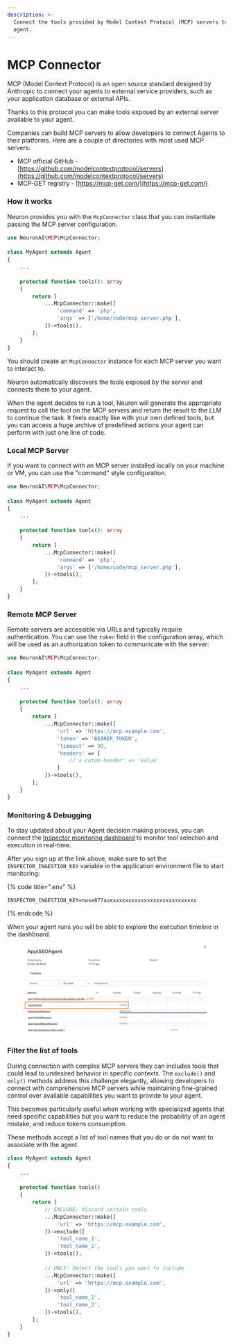 ```yaml
---
description: >-
  Connect the tools provided by Model Context Protocol (MCP) servers to your
  agent.
---
```


# MCP Connector

MCP (Model Context Protocol) is an open source standard designed by Anthropic to connect your agents to external service providers, such as your application database or external APIs.

Thanks to this protocol you can make tools exposed by an external server available to your agent.

Companies can build MCP servers to allow developers to connect Agents to their platforms. Here are a couple of directories with most used MCP servers:

* MCP official GitHub - [https://github.com/modelcontextprotocol/servers](https://github.com/modelcontextprotocol/servers)
* MCP-GET registry - [https://mcp-get.com/](https://mcp-get.com/)

### How it works

Neuron provides you with the `McpConnector` class that you can instantiate passing the MCP server configuration.

```php
use NeuronAI\MCP\McpConnector;

class MyAgent extends Agent 
{
    ...
    
    protected function tools(): array
    {
        return [
            ...McpConnector::make([
                'command' => 'php',
                'args' => ['/home/code/mcp_server.php'],
            ])->tools(),
        ];
    }
}
```

You should create an `McpConnector` instance for each MCP server you want to interact to.&#x20;

Neuron automatically discovers the tools exposed by the server and connects them to your agent.

When the agent decides to run a tool, Neuron will generate the appropriate request to call the tool on the MCP servers and return the result to the LLM to continue the task.  It feels exactly like with your own defined tools, but you can access a huge archive of predefined actions your agent can perform with just one line of code.

### Local MCP Server

If you want to connect with an MCP server installed locally on your machine or VM, you can use the "command" style configuration.

```php
use NeuronAI\MCP\McpConnector;

class MyAgent extends Agent 
{
    ...
    
    protected function tools(): array
    {
        return [
            ...McpConnector::make([
                'command' => 'php',
                'args' => ['/home/code/mcp_server.php'],
            ])->tools(),
        ];
    }
}
```

### Remote MCP Server

Remote servers are accessible via URLs and typically require authentication. You can use the `token` field in the configuration array, which will be used as an authorization token to communicate with the server:

```php
use NeuronAI\MCP\McpConnector;

class MyAgent extends Agent 
{
    ...
    
    protected function tools(): array
    {
        return [
            ...McpConnector::make([
                'url' => 'https://mcp.example.com',
                'token' => 'BEARER_TOKEN',
                'timeout' => 30,
                'headers' => [
                    //'x-cutom-header' => 'value'
                ]
            ])->tools(),
        ];
    }
}
```

### Monitoring & Debugging

To stay updated about your Agent decision making process, you can connect the [Inspector monitoring dashboard](https://inspector.dev/) to monitor tool selection and execution in real-time.

After you sign up at the link above, make sure to set the `INSPECTOR_INGESTION_KEY` variable in the application environment file to start monitoring:

{% code title=".env" %}
```
INSPECTOR_INGESTION_KEY=nwse877auxxxxxxxxxxxxxxxxxxxxxxxxxxxx
```
{% endcode %}

When your agent runs you will be able to explore the execution timeline in the dashboard.

<figure><img src="../.gitbook/assets/mcp-tool-call.png" alt=""><figcaption></figcaption></figure>

### Filter the list of tools

During connection with complex MCP servers they can includes tools that could lead to undesired behavior in specific contexts. The `exclude()` and `only()` methods address this challenge elegantly, allowing developers to connect with comprehensive MCP servers while maintaining fine-grained control over available capabilities you want to provide to your agent.&#x20;

This becomes particularly useful when working with specialized agents that need specific capabilities but you want to reduce the probability of an agent mistake, and reduce tokens consumption.

These methods accept a list of tool names that you do or do not want to associate with the agent.

```php
class MyAgent extends Agent 
{
    ...
    
    protected function tools()
    {
        return [
            // EXCLUDE: discard certain tools
            ...McpConnector::make([
                'url' => 'https://mcp.example.com',
            ])->exclude([
                'tool_name_1',
                'tool_name_2',
            ])->tools(),
            
            // ONLY: Select the tools you want to include
            ...McpConnector::make([
                'url' => 'https://mcp.example.com',
            ])->only([
                'tool_name_1',
                'tool_name_2',
            ])->tools(),
        ];
    }
}
```
